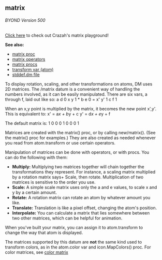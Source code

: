 ## matrix 
###### BYOND Version 500

[Click here](http://tracealter.com/matrices.html) to check out Crazah's matrix playground!

**See also:**
+   [matrix proc](/ref/proc/matrix.md) 
+   [matrix operators](/ref/matrix/operators.md) 
+   [matrix procs](/ref/matrix/proc.md) 
+   [transform var (atom)](/ref/atom/var/transform.md) 
+   [stddef.dm file](/ref/%7B%7Bappendix%7D%7D/stddef%2edm.md) 


To display rotation, scaling, and other transformations on
atoms, DM uses 2D matrices. The /matrix datum is a convenient way of
handling the numbers involved, as it can be easily manipulated. There
are six vars, a through f, laid out like so:
              a d 0
    x y 1  *  b e 0  =  x' y' 1
              c f 1


When an x,y point is multiplied by the matrix, it becomes the
new point x\',y\'. This is equivalent to:
    x' = a*x + b*y + c
    y' = d*x + e*y + f


The default matrix is:
    1 0 0
    0 1 0
    0 0 1


Matrices are created with the matrix() proc, or by calling
new/matrix(). (See the matrix() proc for examples.) They are also
created as needed whenever you read from atom.transform or use certain
operators. 

Manipulation of matrices can be done with operators,
or with procs. You can do the following with them:
-   **Multiply:** Multiplying two matrices together will chain together
    the transformations they represent. For instance, a scaling matrix
    multiplied by a rotation matrix says+ Scale, then rotate.
    Multiplication of two matrices is sensitive to the order you use.
-   **Scale:** A simple scale matrix uses only the a and e values, to
    scale x and y by a certain amount.
-   **Rotate:** A rotation matrix can rotate an atom by whatever amount
    you like.
-   **Translate:** Translation is like a pixel offset, changing the
    atom\'s position.
-   **Interpolate:** You can calculate a matrix that lies somewhere
    between two other matrices, which can be helpful for animation.


When you\'ve built your matrix, you can assign it to
atom.transform to change the way that atom is displayed. 

The
matrices supported by this datum are **not** the same kind used to
transform colors, as in the atom.color var and icon.MapColors() proc.
For color matrices, see [color matrix](/ref/%7Bnotes%7D/color-matrix.md) 
